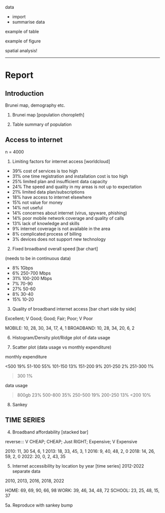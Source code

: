 data

- import
- summarise data

example of table

example of figure

spatial analysis!


-----

# Report

## Introduction

Brunei map, demography etc.

1. Brunei map [population choropleth]

2. Table summary of population

## Access to internet

n = 4000

1. Limiting factors for internet access [worldcloud]

- 39% cost of services is too high
- 31% one time registration and installation cost is too high
- 25% limited plan and insufficient data capacity
- 24% The speed and quality in my areas is not up to
expectation
- 21% limited data plan/subscriptions
- 18% have access to internet elsewhere
- 15% not value for money
- 14% not useful
- 14% concernes about internet (virus, spyware, phishing)
- 14% poor mobile network coverage and quality of calls
- 13% lack of knowledge and skills
- 9% internet coverage is not available in the area
- 8% complicated process of billing
- 3% devices does not support new technology

2. Fixed broadband overall speed [bar chart]

(needs to be in continuous data)

- 8% 1Gbps
- 6% 250-700 Mbps
- 31% 100-200 Mbps
- 7% 70-90
- 27% 50-60
- 8% 30-40
- 15% 10-20

3. Quality of broadband internet access [bar chart side by side]

Excellent; V Good; Good; Fair; Poor; V Poor

MOBILE: 10, 28, 30, 34, 17, 4, 1
BROADBAND: 10, 28, 34, 20, 6, 2

6. Histogram/Density plot/Ridge plot of data usage 



7. Scatter plot (data usage vs monthly expenditure)

monthly expenditure

<500 19%
51-100 55%
101-150 13%
151-200 9%
201-250 2%
251-300 1%
>300 1%

data usage

> 800gb 23%
500-800 35%
250-500 19%
200-250 13%
<200 10%


8. Sankey



## TIME SERIES

4. Broadband affordability [stacked bar]

reverse::: V CHEAP; CHEAP; Just RIGHT; Expensive; V Expensive

2010: 11, 30 54, 6, 1
2013: 18, 33, 45, 3, 1
2016: 9, 40, 48, 2, 0
2018: 14, 26, 59, 2, 0
2022: 20, 0, 2, 43, 35


5. Internet accessibility by location by year [time series] 2012-2022 separate data

2010, 2013, 2016, 2018, 2022

HOME: 69, 69, 90, 66, 98
WORK: 39, 46, 34, 48, 72
SCHOOL: 23, 25, 48, 15, 37


5a. Reproduce with sankey bump



